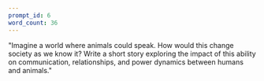 ```yaml
---
prompt_id: 6
word_count: 36
---
```


"Imagine a world where animals could speak. How would this change society as we know it? Write a short story exploring the impact of this ability on communication, relationships, and power dynamics between humans and animals."
